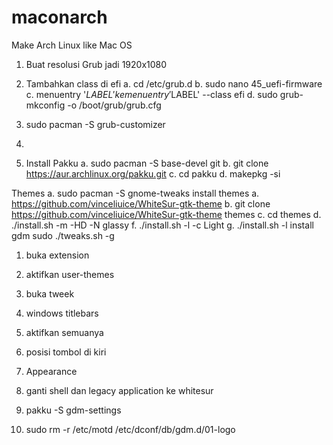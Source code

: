 # maconarch
Make Arch Linux like Mac OS
1. Buat resolusi Grub jadi 1920x1080
2. Tambahkan class di efi
a. cd /etc/grub.d
b. sudo nano 45_uefi-firmware
c. menuentry '$LABEL' ke menuentry '$LABEL' --class efi
d. sudo grub-mkconfig -o /boot/grub/grub.cfg

1. sudo pacman -S grub-customizer
2. 

1. Install Pakku
a. sudo pacman -S base-devel git
b. git clone https://aur.archlinux.org/pakku.git
c. cd pakku
d. makepkg -si

Themes
a. sudo pacman -S gnome-tweaks
install themes
a. https://github.com/vinceliuice/WhiteSur-gtk-theme
b. git clone https://github.com/vinceliuice/WhiteSur-gtk-theme themes
c. cd themes
d. ./install.sh -m -HD -N glassy
f. ./install.sh -l -c Light
g. ./install.sh -l
install gdm
sudo ./tweaks.sh -g

1. buka extension
2. aktifkan user-themes
1. buka tweek
2. windows titlebars
3. aktifkan semuanya
4. posisi tombol di kiri
5. Appearance
6. ganti shell dan legacy application ke whitesur

1. pakku -S gdm-settings
2. sudo rm -r /etc/motd /etc/dconf/db/gdm.d/01-logo
